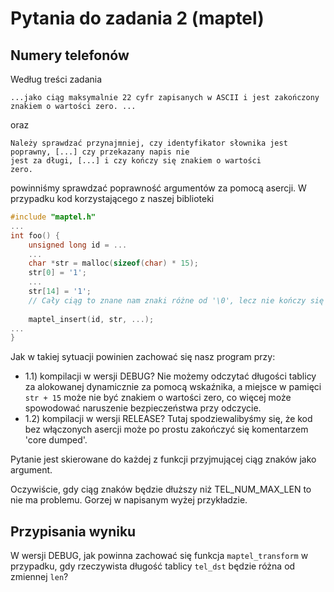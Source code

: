 # Pytania do zadania 2 (maptel)

## Numery telefonów

Według treści zadania
```
...jako ciąg maksymalnie 22 cyfr zapisanych w ASCII i jest zakończony
znakiem o wartości zero. ...
```
oraz
```
Należy sprawdzać przynajmniej, czy identyfikator słownika jest
poprawny, [...] czy przekazany napis nie
jest za długi, [...] i czy kończy się znakiem o wartości
zero.
```
powinniśmy sprawdzać poprawność argumentów za pomocą asercji. W przypadku kod korzystającego z naszej biblioteki
```c
#include "maptel.h"
...
int foo() {
    unsigned long id = ... 
    ...
    char *str = malloc(sizeof(char) * 15);
    str[0] = '1';
    ...
    str[14] = '1';
    // Cały ciąg to znane nam znaki różne od '\0', lecz nie kończy się on znakiem '\0'.
    
    maptel_insert(id, str, ...);
...
}
```

Jak w takiej sytuacji powinien zachować się nasz program przy:
* 1.1) kompilacji w wersji DEBUG? Nie możemy odczytać długości tablicy za alokowanej dynamicznie za pomocą wskaźnika, a miejsce w pamięci
  `str + 15` może nie być znakiem o wartości zero, co więcej może spowodować naruszenie bezpieczeństwa przy odczycie.
* 1.2) kompilacji w wersji RELEASE? Tutaj spodziewalibyśmy się, że kod bez włączonych asercji może po prostu zakończyć się komentarzem 'core dumped'.

Pytanie jest skierowane do każdej z funkcji przyjmującej ciąg znaków jako argument.

Oczywiście, gdy ciąg znaków będzie dłuższy niż TEL_NUM_MAX_LEN to nie ma problemu. Gorzej w napisanym wyżej przykładzie.

## Przypisania wyniku

W wersji DEBUG, jak powinna zachować się funkcja `maptel_transform` w przypadku, gdy rzeczywista długość tablicy `tel_dst` będzie różna od zmiennej `len`?



